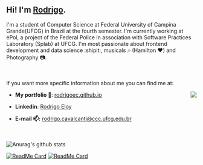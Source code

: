 ## Hi! I'm [Rodrigo](https://rodrigoec.github.io/).


I'm a student of Computer Science at Federal University of Campina Grande(UFCG) in Brazil at the fourth semester. I'm currently working at ePol, a project of the Federal Police in association with Software Practices Laboratory (Splab) at UFCG. I'm most passionate about frontend development and data science :shipit:, musicals :notes: (Hamilton :heart:) and Photography :camera:.

<br>

If you want more specific information about me you can find me at:

<a href="https://github.com/anuraghazra/github-readme-stats">
  <img align="right" src="https://github-readme-stats.vercel.app/api?username=rodrigoec&show_icons=true&theme=onedark&hide=stars" />
</a>

- **My portfolio :closed_book:**: [rodrigoec.github.io](https://rodrigoec.github.io/)

- **Linkedin**: [Rodrigo Eloy](https://www.linkedin.com/in/rodrigo-eloy-2bb037193/)

- **E-mail :mailbox::** rodrigo.cavalcanti@ccc.ufcg.edu.br

<br>


![Anurag's github stats](https://github-readme-stats.vercel.app/api?username=rodrigoec&show_icons=true&theme=onedark&hide=stars)

[![ReadMe Card](https://github-readme-stats.vercel.app/api/pin/?username=rodrigoec&repo=rodrigoec.github.io&theme=onedark)](https://github.com/rodrigoec/rodrigoec.github.io)
[![ReadMe Card](https://github-readme-stats.vercel.app/api/pin/?username=rodrigoec&repo=30DiasdeCSS&theme=onedark)](https://github.com/anuraghazra/github-readme-stats)

